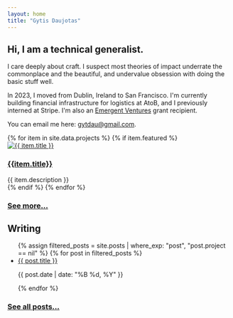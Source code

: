 ```yaml
---
layout: home
title: "Gytis Daujotas"
---
```


<div class="home-grid">

<div class="bio gap-4 flex flex-col">
<h2>
Hi, I am a technical generalist.
</h2>
<p>
I care deeply about craft. I suspect most theories of impact underrate the commonplace and the beautiful, and undervalue obsession with doing the basic stuff well.
</p>
<p>
In 2023, I moved from Dublin, Ireland to San Francisco. I'm currently building financial infrastructure for logistics at AtoB, and I previously interned at Stripe. I'm also an <a href="https://newscience.org/emergent-ventures-winners/">Emergent Ventures</a> grant recipient.
</p>
<p>
You can email me here: <a href="mailto:gytdau@gmail.com">gytdau@gmail.com</a>.
</p>
</div>

<div class="projects">
<div class="flex flex-col gap-4 pb-6">
{% for item in site.data.projects %}
{% if item.featured %}
    <div class="flex gap-2 flex-row md:flex-col">
    <a href="{{ item.link }}">
      <img src="{{ item.image }}" alt="{{ item.title }}" class="image-placeholder">
    </a>
    <div>
    <h3>
      <a href="{{ item.link }}">
        {{item.title}}
      </a>
      </h3>
      <div class="no-decoration">{{ item.description }}</div>
      </div>
    </div>
  {% endif %}
{% endfor %}
</div>

<h3>
<a href="/projects">See more...</a>
</h3>

</div>
<div class="blog">

<h2>Writing</h2>

<ul class="list-none flex flex-col gap-4 pt-6 pb-6">
{% assign filtered_posts = site.posts | where_exp: "post", "post.project == nil" %}
{% for post in filtered_posts %}
<li>
 <a href="{{ post.url }}">{{ post.title }}</a>
 <p>{{ post.date | date: "%B %d, %Y" }}</p>
</li>
{% endfor %}
</ul>
<h3><a href="/posts">See all posts...</a></h3>

</div>

</div>
